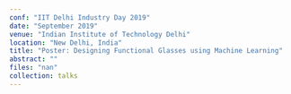 ```yaml
---
conf: "IIT Delhi Industry Day 2019"
date: "September 2019"
venue: "Indian Institute of Technology Delhi"
location: "New Delhi, India"
title: "Poster: Designing Functional Glasses using Machine Learning"
abstract: ""
files: "nan"
collection: talks
---
```


<!--  -->

